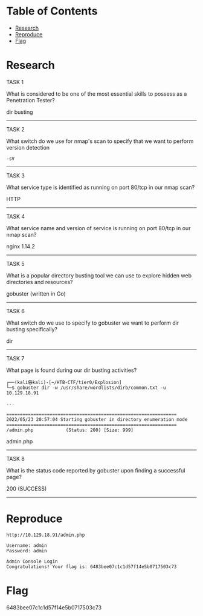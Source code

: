 # Table of Contents

- [Research](#research)
- [Reproduce](#reproduce)
- [Flag](#flag)

# Research

TASK 1

What is considered to be one of the most essential skills to possess as a Penetration Tester?

dir busting

*** 

TASK 2

What switch do we use for nmap's scan to specify that we want to perform version detection

    -sV

*** 

TASK 3

What service type is identified as running on port 80/tcp in our nmap scan?

HTTP

*** 

TASK 4

What service name and version of service is running on port 80/tcp in our nmap scan?

nginx 1.14.2


*** 

TASK 5

What is a popular directory busting tool we can use to explore hidden web directories and resources?

gobuster (written in Go)


*** 

TASK 6

What switch do we use to specify to gobuster we want to perform dir busting specifically?

dir


*** 

TASK 7

What page is found during our dir busting activities?

    ┌──(kali㉿kali)-[~/HTB-CTF/tier0/Explosion]
    └─$ gobuster dir -w /usr/share/wordlists/dirb/common.txt -u 10.129.18.91
    
    ...
    
    ===============================================================
    2022/05/23 20:57:04 Starting gobuster in directory enumeration mode
    ===============================================================
    /admin.php            (Status: 200) [Size: 999]


admin.php

*** 

TASK 8

What is the status code reported by gobuster upon finding a successful page?

200 (SUCCESS)


*** 

# Reproduce

    http://10.129.18.91/admin.php
    
    Username: admin
    Password: admin
    
    Admin Console Login
    Congratulations! Your flag is: 6483bee07c1c1d57f14e5b0717503c73

# Flag

6483bee07c1c1d57f14e5b0717503c73

